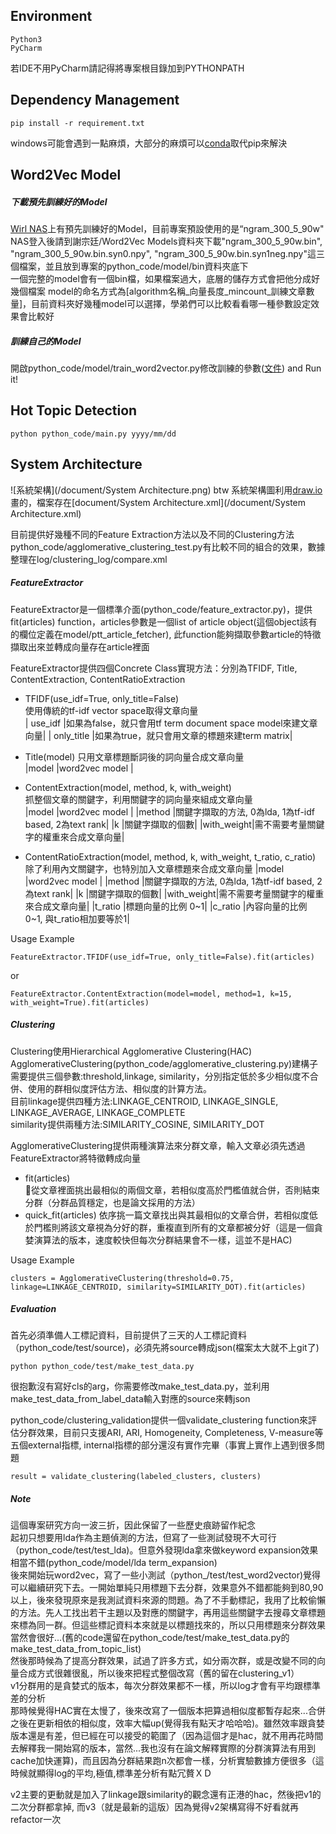 ## Environment
```
Python3
PyCharm
```
若IDE不用PyCharm請記得將專案根目錄加到PYTHONPATH

## Dependency Management

```
pip install -r requirement.txt
```

windows可能會遇到一點麻煩，大部分的麻煩可以[conda](http://conda.pydata.org/docs/intro.html)取代pip來解決


## Word2Vec Model
##### 下載預先訓練好的Model
[Wirl NAS](140.124.183.12)上有預先訓練好的Model，目前專案預設使用的是“ngram_300_5_90w"   
NAS登入後請到謝宗廷/Word2Vec Models資料夾下載"ngram_300_5_90w.bin", "ngram_300_5_90w.bin.syn0.npy", "ngram_300_5_90w.bin.syn1neg.npy"這三個檔案，並且放到專案的python_code/model/bin資料夾底下  
一個完整的model會有一個bin檔，如果檔案過大，底層的儲存方式會把他分成好幾個檔案
model的命名方式為[algorithm名稱_向量長度_mincount_訓練文章數量]，目前資料夾好幾種model可以選擇，學弟們可以比較看看哪一種參數設定效果會比較好

##### 訓練自己的Model
開啟python_code/model/train_word2vector.py修改訓練的參數([文件](https://radimrehurek.com/gensim/models/word2vec.html#gensim.models.word2vec.Word2Vec)) and Run it!


## Hot Topic Detection
```
python python_code/main.py yyyy/mm/dd
```

## System Architecture
![系統架構](/document/System Architecture.png)
btw 系統架構圖利用[draw.io](https://www.draw.io/)畫的，檔案存在[document/System Architecture.xml](/document/System Architecture.xml)  

目前提供好幾種不同的Feature Extraction方法以及不同的Clustering方法
python_code/agglomerative_clustering_test.py有比較不同的組合的效果，數據整理在log/clustering_log/compare.xml

##### FeatureExtractor
FeatureExtractor是一個標準介面(python_code/feature_extractor.py)，提供 fit(articles) function，articles參數是一個list of article object(這個object該有的欄位定義在model/ptt_article_fetcher), 此function能夠擷取參數article的特徵擷取出來並轉成向量存在article裡面  

FeatureExtractor提供四個Concrete Class實現方法：分別為TFIDF, Title, ContentExtraction, ContentRatioExtraction

* TFIDF(use_idf=True, only_title=False)  
使用傳統的tf-idf vector space取得文章向量  
| use_idf    |如果為false，就只會用tf term document space model來建文章向量|  | only_title |如果為true，就只會用文章的標題來建term matrix|

* Title(model)
只用文章標題斷詞後的詞向量合成文章向量  
|model   |word2vec model  |

* ContentExtraction(model, method, k, with_weight)  
抓整個文章的關鍵字，利用關鍵字的詞向量來組成文章向量  
|model   |word2vec model  |
|method  |關鍵字擷取的方法, 0為lda, 1為tf-idf based, 2為text rank|
|k       |關鍵字擷取的個數|
|with_weight|需不需要考量關鍵字的權重來合成文章向量|

* ContentRatioExtraction(model, method, k, with_weight, t_ratio, c_ratio)  
除了利用內文關鍵字，也特別加入文章標題來合成文章向量
|model   |word2vec model  |
|method  |關鍵字擷取的方法, 0為lda, 1為tf-idf based, 2為text rank|
|k       |關鍵字擷取的個數|
|with_weight|需不需要考量關鍵字的權重來合成文章向量|
|t_ratio |標題向量的比例 0~1|
|c_ratio |內容向量的比例 0~1, 與t_ratio相加要等於1|

Usage Example
```
FeatureExtractor.TFIDF(use_idf=True, only_title=False).fit(articles)
```
or
```
FeatureExtractor.ContentExtraction(model=model, method=1, k=15, with_weight=True).fit(articles)
```

##### Clustering
Clustering使用Hierarchical Agglomerative Clustering(HAC)   
AgglomerativeClustering(python_code/agglomerative_clustering.py)建構子需要提供三個參數:threshold,linkage, similarity，分別指定低於多少相似度不合併、使用的群相似度評估方法、相似度的計算方法。  
目前linkage提供四種方法:LINKAGE_CENTROID, LINKAGE_SINGLE, LINKAGE_AVERAGE, LINKAGE_COMPLETE  
similarity提供兩種方法:SIMILARITY_COSINE, SIMILARITY_DOT  

AgglomerativeClustering提供兩種演算法來分群文章，輸入文章必須先透過FeatureExtractor將特徵轉成向量

+ fit(articles)  
  從文章裡面挑出最相似的兩個文章，若相似度高於門檻值就合併，否則結束分群（分群品質穩定，也是論文採用的方法）
+ quick_fit(articles)
  依序挑一篇文章找出與其最相似的文章合併，若相似度低於門檻則將該文章視為分好的群，重複直到所有的文章都被分好（這是一個貪婪演算法的版本，速度較快但每次分群結果會不一樣，這並不是HAC)

Usage Example
```
clusters = AgglomerativeClustering(threshold=0.75, linkage=LINKAGE_CENTROID, similarity=SIMILARITY_DOT).fit(articles)
```

##### Evaluation
首先必須準備人工標記資料，目前提供了三天的人工標記資料（python_code/test/source)，必須先將source轉成json(檔案太大就不上git了)

```
python python_code/test/make_test_data.py
```
很抱歉沒有寫好cls的arg，你需要修改make_test_data.py，並利用make_test_data_from_label_data輸入對應的source來轉json

python_code/clustering_validation提供一個validate_clustering function來評估分群效果，目前只支援ARI, ARI, Homogeneity, Completeness, V-measure等五個external指標, internal指標的部分還沒有實作完畢（事實上實作上遇到很多問題

```
result = validate_clustering(labeled_clusters, clusters)
```

##### Note
這個專案研究方向一波三折，因此保留了一些歷史痕跡留作紀念  
起初只想要用lda作為主題偵測的方法，但寫了一些測試發現不大可行（python_code/test/test_lda)。但意外發現lda拿來做keyword expansion效果相當不錯(python_code/model/lda term_expansion)  
後來開始玩word2vec，寫了一些小測試（python_/test/test_word2vector)覺得可以繼續研究下去。一開始單純只用標題下去分群，效果意外不錯都能夠到80,90以上，後來發現原來是我測試資料來源的問題。為了不手動標記，我用了比較偷懶的方法。先人工找出若干主題以及對應的關鍵字，再用這些關鍵字去搜尋文章標題來標為同一群。但這些標記資料本來就是以標題找來的，所以只用標題來分群效果當然會很好...(舊的code還留在python_code/test/make_test_data.py的make_test_data_from_topic_list)  
然後那時候為了提高分群效果，試過了許多方式，如分兩次群，或是改變不同的向量合成方式很雜很亂，所以後來把程式整個改寫（舊的留在clustering_v1）  
v1分群用的是貪婪式的版本，每次分群效果都不一樣，所以log才會有平均跟標準差的分析  
那時候覺得HAC實在太慢了，後來改寫了一個版本把算過相似度都暫存起來...合併之後在更新相依的相似度，效率大幅up(覺得我有點天才哈哈哈)。雖然效率跟貪婪版本還是有差，但已經在可以接受的範圍了（因為這個才是hac，就不用再花時間去解釋我一開始寫的版本，當然...我也沒有在論文解釋實際的分群演算法有用到cache加快運算)，而且因為分群結果跑n次都會一樣，分析實驗數據方便很多（這時候就顯得log的平均,極值,標準差分析有點冗贅ＸＤ  

v2主要的更動就是加入了linkage跟similarity的觀念還有正港的hac，然後把v1的二次分群都拿掉, 而v3（就是最新的這版）因為覺得v2架構寫得不好看就再refactor一次
